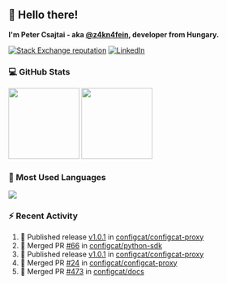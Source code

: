 ## 👋 Hello there!

**I'm Peter Csajtai - aka [@z4kn4fein](https://github.com/z4kn4fein), developer from Hungary.**

[![Stack Exchange reputation](https://img.shields.io/stackexchange/stackoverflow/r/8700582?color=orange&label=reputation&logo=stackoverflow&style=for-the-badge)](https://stackoverflow.com/users/8700582)
[![LinkedIn](https://img.shields.io/badge/linkedin-%230077B5.svg?style=for-the-badge&logo=linkedin&logoColor=white)](https://www.linkedin.com/in/csajtai-p%C3%A9ter-45395341/)

### 💻 GitHub Stats

<div>
  <img height="140px" src="https://github-readme-stats-pcsajtai.vercel.app/api?username=z4kn4fein&show_icons=true&hide_border=true&count_private=true&custom_title=Stats&theme=dracula&line_height=24&hide_title=true">
  <img height="140px" src="https://streak-stats.demolab.com?user=z4kn4fein&theme=dracula&hide_border=true">
  
</div>

### :toolbox: Most Used Languages

<img src="https://github-readme-stats-pcsajtai.vercel.app/api/top-langs/?username=z4kn4fein&theme=dracula&hide_border=true&layout=compact&langs_count=8&hide_title=true">

### :zap: Recent Activity

<!--START_SECTION:activity-->
1. 🚀 Published release [v1.0.1](https://github.com/configcat/configcat-proxy/releases/tag/v1.0.1) in [configcat/configcat-proxy](https://github.com/configcat/configcat-proxy)
2. 🎉 Merged PR [#66](https://github.com/configcat/python-sdk/pull/66) in [configcat/python-sdk](https://github.com/configcat/python-sdk)
3. 🚀 Published release [v1.0.1](https://github.com/configcat/configcat-proxy/releases/tag/v1.0.1) in [configcat/configcat-proxy](https://github.com/configcat/configcat-proxy)
4. 🎉 Merged PR [#24](https://github.com/configcat/configcat-proxy/pull/24) in [configcat/configcat-proxy](https://github.com/configcat/configcat-proxy)
5. 🎉 Merged PR [#473](https://github.com/configcat/docs/pull/473) in [configcat/docs](https://github.com/configcat/docs)
<!--END_SECTION:activity-->
